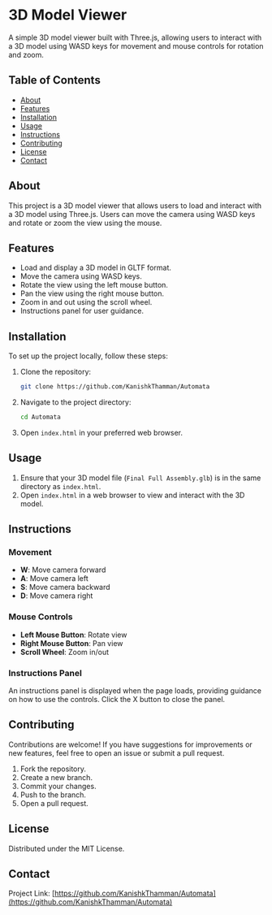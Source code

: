 # 3D Model Viewer

A simple 3D model viewer built with Three.js, allowing users to interact with a 3D model using WASD keys for movement and mouse controls for rotation and zoom.

## Table of Contents

- [About](#about)
- [Features](#features)
- [Installation](#installation)
- [Usage](#usage)
- [Instructions](#instructions)
- [Contributing](#contributing)
- [License](#license)
- [Contact](#contact)

## About

This project is a 3D model viewer that allows users to load and interact with a 3D model using Three.js. Users can move the camera using WASD keys and rotate or zoom the view using the mouse.

## Features

- Load and display a 3D model in GLTF format.
- Move the camera using WASD keys.
- Rotate the view using the left mouse button.
- Pan the view using the right mouse button.
- Zoom in and out using the scroll wheel.
- Instructions panel for user guidance.

## Installation

To set up the project locally, follow these steps:

1. Clone the repository:
    ```sh
    git clone https://github.com/KanishkThamman/Automata
    ```
2. Navigate to the project directory:
    ```sh
    cd Automata
    ```
3. Open `index.html` in your preferred web browser.

## Usage

1. Ensure that your 3D model file (`Final Full Assembly.glb`) is in the same directory as `index.html`.
2. Open `index.html` in a web browser to view and interact with the 3D model.

## Instructions

### Movement

- **W**: Move camera forward
- **A**: Move camera left
- **S**: Move camera backward
- **D**: Move camera right

### Mouse Controls

- **Left Mouse Button**: Rotate view
- **Right Mouse Button**: Pan view
- **Scroll Wheel**: Zoom in/out

### Instructions Panel

An instructions panel is displayed when the page loads, providing guidance on how to use the controls. Click the X button to close the panel.

## Contributing

Contributions are welcome! If you have suggestions for improvements or new features, feel free to open an issue or submit a pull request.

1. Fork the repository.
2. Create a new branch.
3. Commit your changes.
4. Push to the branch.
5. Open a pull request.

## License

Distributed under the MIT License. 

## Contact


Project Link: [https://github.com/KanishkThamman/Automata](https://github.com/KanishkThamman/Automata)